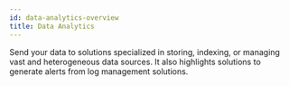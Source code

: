 ```yaml
---
id: data-analytics-overview
title: Data Analytics
---
```


Send your data to solutions specialized in storing, indexing, or managing vast 
and heterogeneous data sources. It also highlights solutions to generate alerts 
from log management solutions.